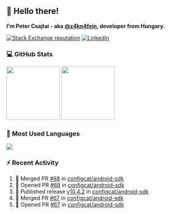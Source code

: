 ## 👋 Hello there!

**I'm Peter Csajtai - aka [@z4kn4fein](https://github.com/z4kn4fein), developer from Hungary.**

[![Stack Exchange reputation](https://img.shields.io/stackexchange/stackoverflow/r/8700582?color=orange&label=reputation&logo=stackoverflow&style=for-the-badge)](https://stackoverflow.com/users/8700582)
[![LinkedIn](https://img.shields.io/badge/linkedin-%230077B5.svg?style=for-the-badge&logo=linkedin&logoColor=white)](https://www.linkedin.com/in/csajtai-p%C3%A9ter-45395341/)

### 💻 GitHub Stats

<div>
  <img height="140px" src="https://github-readme-stats-pcsajtai.vercel.app/api?username=z4kn4fein&show_icons=true&hide_border=true&count_private=true&custom_title=Stats&theme=dracula&line_height=24&hide_title=true">
  <img height="140px" src="https://streak-stats.demolab.com?user=z4kn4fein&theme=dracula&hide_border=true">
  
</div>

### :toolbox: Most Used Languages

<img src="https://github-readme-stats-pcsajtai.vercel.app/api/top-langs/?username=z4kn4fein&theme=dracula&hide_border=true&layout=compact&langs_count=8&hide_title=true">

### :zap: Recent Activity

<!--START_SECTION:activity-->
1. 🎉 Merged PR [#68](https://github.com/configcat/android-sdk/pull/68) in [configcat/android-sdk](https://github.com/configcat/android-sdk)
2. 💪 Opened PR [#68](https://github.com/configcat/android-sdk/pull/68) in [configcat/android-sdk](https://github.com/configcat/android-sdk)
3. 🚀 Published release [v10.4.2](https://github.com/configcat/android-sdk/releases/tag/v10.4.2) in [configcat/android-sdk](https://github.com/configcat/android-sdk)
4. 🎉 Merged PR [#67](https://github.com/configcat/android-sdk/pull/67) in [configcat/android-sdk](https://github.com/configcat/android-sdk)
5. 💪 Opened PR [#67](https://github.com/configcat/android-sdk/pull/67) in [configcat/android-sdk](https://github.com/configcat/android-sdk)
<!--END_SECTION:activity-->

